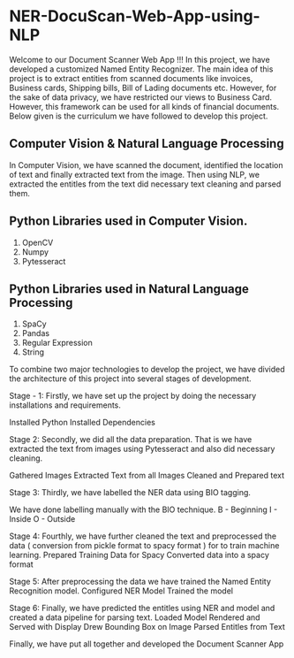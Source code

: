 # NER-DocuScan-Web-App-using-NLP
Welcome to our Document Scanner Web App !!!
In this project, we have developed a customized Named Entity Recognizer. The main idea of this project is to extract entities from scanned documents like invoices, Business cards, Shipping bills, Bill of Lading documents etc. However, for the sake of data privacy, we have restricted our views to Business Card. However, this framework can be used for all kinds of financial documents. Below given is the curriculum we have followed to develop this project. 

## Computer Vision & Natural Language Processing
In Computer Vision, we have scanned the document, identified the location of text and finally extracted text from the image. Then using NLP, we extracted the entitles from the text did necessary text cleaning and parsed them.

## Python Libraries used in Computer Vision.
1. OpenCV
2. Numpy
3. Pytesseract
## Python Libraries used in Natural Language Processing
1. SpaCy
2. Pandas
3. Regular Expression
4. String

To combine two major technologies to develop the project, we have divided the architecture of this project into several stages of development.

Stage - 1: Firstly, we have set up the project by doing the necessary installations and requirements.

Installed Python
Installed Dependencies

Stage 2: Secondly, we did all the data preparation. That is we have extracted the text from images using Pytesseract and also did necessary cleaning.

Gathered Images
Extracted Text from all Images
Cleaned and Prepared text

Stage 3: Thirdly, we have labelled the NER data using BIO tagging.

We have done labelling manually with the BIO technique.
B - Beginning
I - Inside
O - Outside

Stage 4: Fourthly, we have further cleaned the text and preprocessed the data ( conversion from pickle format to spacy format ) for to train machine learning.
Prepared Training Data for Spacy
Converted data into a spacy format

Stage 5: After preprocessing the data we have trained the Named Entity Recognition model.
Configured NER Model
Trained the model

Stage 6: Finally, we have predicted the entitles using NER and model and created a data pipeline for parsing text.
Loaded Model
Rendered and Served with Display
Drew Bounding Box on Image
Parsed Entitles from Text

Finally, we have put all together and developed the Document Scanner App
